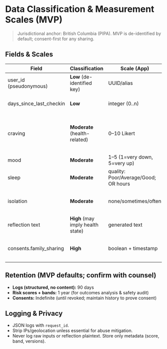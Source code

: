 # Data Classification & Measurement Scales (MVP)

> Jurisdictional anchor: British Columbia (PIPA). MVP is de-identified by default; consent-first for any sharing.

## Fields & Scales

| Field | Classification | Scale (App) | Notes |
|------|-----------------|-------------|------|
| user_id (pseudonymous) | **Low** (de-identified key) | UUID/alias | Never log raw identifiers. |
| days_since_last_checkin | **Low** | integer (0..n) | Operational adherence proxy. |
| craving | **Moderate** (health-related) | 0–10 Likert | Wording may be general or substance-specific; configurable later. |
| mood | **Moderate** | 1–5 (1=very down, 5=very up) | Trend-aware in scoring. |
| sleep | **Moderate** | quality: Poor/Average/Good; OR hours | Use the more concerning interpretation. |
| isolation | **Moderate** | none/sometimes/often | Proxy for social support / loneliness. |
| reflection text | **High** (may imply health state) | generated text | **Do not log plaintext**. |
| consents.family_sharing | **High** | boolean + timestamp | Revocable. Confirmations sent to user only (stub). |

## Retention (MVP defaults; confirm with counsel)

- **Logs (structured, no content):** 90 days  
- **Risk scores + bands:** 1 year (for outcomes analysis & safety audit)  
- **Consents:** Indefinite (until revoked; maintain history to prove consent)  

## Logging & Privacy

- JSON logs with `request_id`.  
- Strip IPs/geolocation unless essential for abuse mitigation.  
- Never log raw inputs or reflection plaintext. Store only metadata (score, band, versions).
